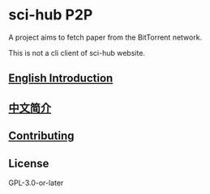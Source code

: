 # sci-hub P2P

A project aims to fetch paper from the BitTorrent network.

This is not a cli client of sci-hub website.

## [English Introduction](https://sci-hub-p2p.readthedocs.io/en/latest/en/introduction/)

## [中文简介](https://sci-hub-p2p.readthedocs.io/en/latest/zh/简介/)

## [Contributing](https://sci-hub-p2p.readthedocs.io/en/latest/contributing/)

## License

GPL-3.0-or-later
